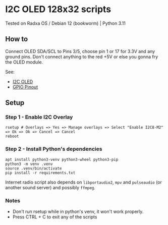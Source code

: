 # I2C OLED 128x32 scripts

Tested on Radxa OS / Debian 12 (bookworm) | Python 3.11

## How to

Connect OLED SDA/SCL to Pins 3/5, choose pin 1 or 17 for 3.3V and any ground pins. Don't connect anything to the red +5V or else you gonna fry the OLED module.

See:

- [I2C OLED](https://gist.github.com/c0m4r/b3fea6342bcf5a1b25b608fc36100d68#I2C-OLED)
- [GPIO Pinout](https://docs.radxa.com/en/rock5/rock5c/hardware-design/hardware-interface?target=rk3582#gpio-pinout)

## Setup

### Step 1 - Enable I2C Overlay

```
rsetup # Overlays => Yes => Manage overlays => Select "Enable I2C8-M2" => Ok => Ok => Cancel => Cancel
reboot
```

### Step 2 - Install Python's dependencies

```
apt install python3-venv python3-wheel python3-pip
python3 -m venv .venv
source .venv/bin/activate
pip install -r requirements.txt
```

Internet radio script also depends on `libportaudio2`, `mpv` and `pulseaudio` (or another sound server) and possibly `ffmpeg`.

### Notes

- Don't run rsetup while in python's venv, it won't work properly.
- Press CTRL + C to exit any of the scripts
